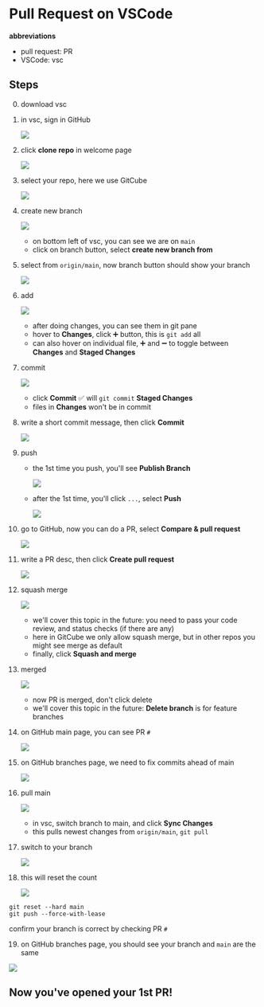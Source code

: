 # Pull Request on VSCode

**abbreviations**

- pull request: PR
- VSCode: vsc

## Steps

0. download vsc

1. in vsc, sign in GitHub

   ![](figs/vsc/01_signin.png)

2. click **clone repo** in welcome page

   ![](figs/vsc/02_clone.png)

3. select your repo, here we use GitCube

   ![](figs/vsc/03_select_repo.png)

4. create new branch

   ![](figs/vsc/04_create_new_branch.png)

   - on bottom left of vsc, you can see we are on `main`
   - click on branch button, select **create new branch from**

5. select from `origin/main`, now branch button should show your branch

   ![](figs/vsc/05_from_origin_main.png)

6. add

   ![](figs/vsc/06_git_changes.png)

   - after doing changes, you can see them in git pane
   - hover to **Changes**, click ➕ button, this is `git add` all
   - can also hover on individual file, ➕ and ➖ to toggle between **Changes** and **Staged Changes**

7. commit

   ![](figs/vsc/07_git_add.png)

   - click **Commit** ✅ will `git commit` **Staged Changes**
   - files in **Changes** won't be in commit

8. write a short commit message, then click **Commit**

   ![](figs/vsc/08_git_commit.png)

9. push

   - the 1st time you push, you'll see **Publish Branch**

     ![](figs/vsc/09_publish_branch.png)

   - after the 1st time, you'll click `...`, select **Push**

     ![](figs/vsc/09_push.png)

10. go to GitHub, now you can do a PR, select **Compare & pull request**

    ![](figs/vsc/10_open_pr.png)

11. write a PR desc, then click **Create pull request**

    ![](figs/vsc/11_pr_desc.png)

12. squash merge

    ![](figs/vsc/12_squash_merge.png)

    - we'll cover this topic in the future: you need to pass your code review, and status checks (if there are any)
    - here in GitCube we only allow squash merge, but in other repos you might see merge as default
    - finally, click **Squash and merge**

13. merged

    ![](figs/vsc/13_merged.png)

    - now PR is merged, don't click delete
    - we'll cover this topic in the future: **Delete branch** is for feature branches

14. on GitHub main page, you can see PR `#`

    ![](figs/vsc/14_main_updated.png)

15. on GitHub branches page, we need to fix commits ahead of main

    ![](figs/vsc/15_ahead.png)

16. pull main

    ![](figs/vsc/16_pull_main.png)

    - in vsc, switch branch to main, and click **Sync Changes**
    - this pulls newest changes from `origin/main`, `git pull`

17. switch to your branch

    ![](figs/vsc/17_checkout_branch.png)

18. this will reset the count

    ![](figs/vsc/18_git_reset.png)

```shell
git reset --hard main
git push --force-with-lease
```

confirm your branch is correct by checking PR `#`

19. on GitHub branches page, you should see your branch and `main` are the same

![](figs/vsc/19_synced.png)

## Now you've opened your 1st PR!

